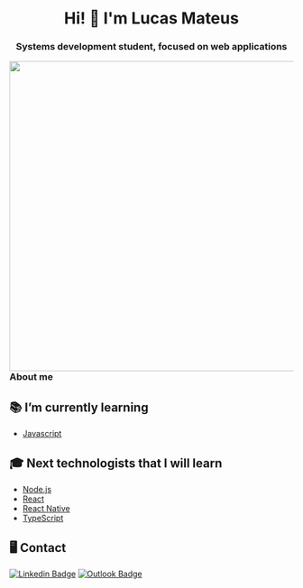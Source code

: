 <h1 align="center">Hi! 👋 I'm Lucas Mateus</h1>
<h3 align="center">Systems development student, focused on web applications</h3>
<img src="https://cdn.dribbble.com/users/1355613/screenshots/10374655/media/5691629ca1e7389c34a9c0dae158b976.gif" alt="" width = 550vw align=right>
<h3 align="left">About me</h3>
  
  
## 📚 I’m currently learning
  - [Javascript](https://developer.mozilla.org/pt-BR/docs/Web/JavaScript)
## 🎓 Next technologists that I will learn 
  - [Node.js](https://nodejs.org/en/)
  - [React](https://reactjs.org) 
  - [React Native](https://facebook.github.io/react-native/)
  - [TypeScript](https://www.typescriptlang.org/)
  
## 🖥 Contact
[![Linkedin Badge](https://img.shields.io/badge/-Linkedin-6633cc?style=flat-square&logo=Linkedin&logoColor=white&link=https://https://www.linkedin.com/in/lucas-mateus-770219198/)](https://www.linkedin.com/in/lucas-mateus-770219198/) [![Outlook Badge](https://img.shields.io/badge/-Email-6633cc?style=flat-square&logo=microsoft%20outlook&logoColor=white&link=mailto:lucas-mateus.dc@hotmail.com)](mailto:lucas-mateus.dc@hotmail.com)
